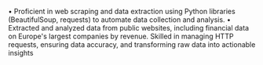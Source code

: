 • Proficient in web scraping and data extraction using Python libraries (BeautifulSoup, requests) to automate data collection and 
analysis.
• Extracted and analyzed data from public websites, including financial data on Europe's largest companies by revenue. Skilled in 
managing HTTP requests, ensuring data accuracy, and transforming raw data into actionable insights


